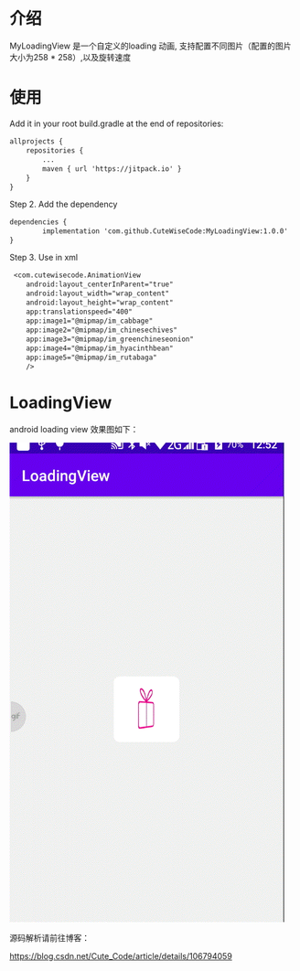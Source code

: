 
# 介绍
 MyLoadingView 是一个自定义的loading 动画, 支持配置不同图片（配置的图片大小为258 * 258）,以及旋转速度
 
# 使用
 Add it in your root build.gradle at the end of repositories:

	allprojects {
		repositories {
			...
			maven { url 'https://jitpack.io' }
		}
	}
Step 2. Add the dependency

	dependencies {
	        implementation 'com.github.CuteWiseCode:MyLoadingView:1.0.0'
	}
  
Step 3. Use in xml
 
 
     <com.cutewisecode.AnimationView
        android:layout_centerInParent="true"
        android:layout_width="wrap_content"
        android:layout_height="wrap_content"
        app:translationspeed="400"
        app:image1="@mipmap/im_cabbage"
        app:image2="@mipmap/im_chinesechives"
        app:image3="@mipmap/im_greenchineseonion"
        app:image4="@mipmap/im_hyacinthbean"
        app:image5="@mipmap/im_rutabaga"
        />
  
    

    
# LoadingView
android loading view
效果图如下：

![image](https://github.com/CuteWiseCode/MyLoadingView/blob/master/image/show.gif)

源码解析请前往博客：

https://blog.csdn.net/Cute_Code/article/details/106794059
